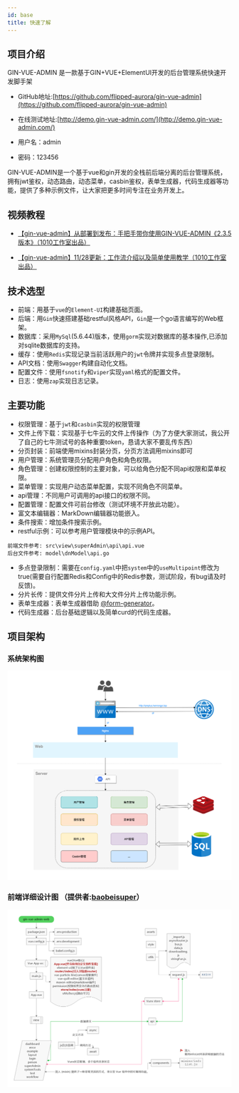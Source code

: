 ```yaml
---
id: base
title: 快速了解
---
```


## 项目介绍

GIN-VUE-ADMIN 是一款基于GIN+VUE+ElementUI开发的后台管理系统快速开发脚手架

* GitHub地址:[https://github.com/flipped-aurora/gin-vue-admin](https://github.com/flipped-aurora/gin-vue-admin)

* 在线测试地址:[http://demo.gin-vue-admin.com/](http://demo.gin-vue-admin.com/)

* 用户名：admin 

* 密码：123456

GIN-VUE-ADMIN是一个基于vue和gin开发的全栈前后端分离的后台管理系统，拥有jwt鉴权，动态路由，动态菜单，casbin鉴权，表单生成器，代码生成器等功能，提供了多种示例文件，让大家把更多时间专注在业务开发上。

## 视频教程

- [【gin-vue-admin】从部署到发布：手把手带你使用GIN-VUE-ADMIN《2.3.5版本》（1010工作室出品）](https://www.bilibili.com/video/BV1fV411y7dT)

- [【gin-vue-admin】11/28更新：工作流介绍以及简单使用教学（1010工作室出品）](https://www.bilibili.com/video/BV1Ka411F7Ji)

## 技术选型

- 前端：用基于`vue`的`Element-UI`构建基础页面。
- 后端：用`Gin`快速搭建基础restful风格API，`Gin`是一个go语言编写的Web框架。
- 数据库：采用`MySql`(5.6.44)版本，使用`gorm`实现对数据库的基本操作,已添加对sqlite数据库的支持。
- 缓存：使用`Redis`实现记录当前活跃用户的`jwt`令牌并实现多点登录限制。
- API文档：使用`Swagger`构建自动化文档。
- 配置文件：使用`fsnotify`和`viper`实现`yaml`格式的配置文件。
- 日志：使用`zap`实现日志记录。

## 主要功能
- 权限管理：基于`jwt`和`casbin`实现的权限管理 
- 文件上传下载：实现基于七牛云的文件上传操作（为了方便大家测试，我公开了自己的七牛测试号的各种重要token，恳请大家不要乱传东西）
- 分页封装：前端使用mixins封装分页，分页方法调用mixins即可 
- 用户管理：系统管理员分配用户角色和角色权限。
- 角色管理：创建权限控制的主要对象，可以给角色分配不同api权限和菜单权限。
- 菜单管理：实现用户动态菜单配置，实现不同角色不同菜单。
- api管理：不同用户可调用的api接口的权限不同。
- 配置管理：配置文件可前台修改（测试环境不开放此功能）。
- 富文本编辑器：MarkDown编辑器功能嵌入。
- 条件搜索：增加条件搜索示例。
- restful示例：可以参考用户管理模块中的示例API。 
```
前端文件参考: src\view\superAdmin\api\api.vue 
后台文件参考: model\dnModel\api.go 
```
- 多点登录限制：需要在`config.yaml`中把`system`中的`useMultipoint`修改为true(需要自行配置Redis和Config中的Redis参数，测试阶段，有bug请及时反馈)。
- 分片长传：提供文件分片上传和大文件分片上传功能示例。
- 表单生成器：表单生成器借助 [@form-generator](https://github.com/JakHuang/form-generator)。
- 代码生成器：后台基础逻辑以及简单curd的代码生成器。 

## 项目架构

### 系统架构图

![系统架构图](../static/guanwang/gin-vue-admin.png)

### 前端详细设计图 （提供者:<a href="https://github.com/baobeisuper">baobeisuper</a>）

![前端详细设计图](../static/guanwang/naotu.png)